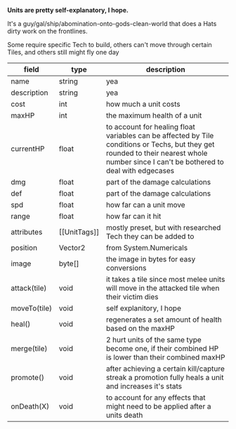 **Units are pretty self-explanatory, I hope.**

It's a guy/gal/ship/abomination-onto-gods-clean-world that does a Hats dirty work on the frontlines.

Some require specific Tech to build, others can't move through certain Tiles, and others still might fly one day

| field        | type         | description                                                                                                                                                                             |
| ------------ | ------------ | --------------------------------------------------------------------------------------------------------------------------------------------------------------------------------------- |
| name         | string       | yea                                                                                                                                                                                     |
| description  | string       | yea                                                                                                                                                                                     |
| cost         | int          | how much a unit costs                                                                                                                                                                   |
| maxHP        | int          | the maximum health of a unit                                                                                                                                                            |
| currentHP    | float        | to account for healing float variables can be affected by Tile conditions or Techs, but they get rounded to their nearest whole number since I can't be bothered to deal with edgecases |
| dmg          | float        | part of the damage calculations                                                                                                                                                         |
| def          | float        | part of the damage calculations                                                                                                                                                         |
| spd          | float        | how far can a unit move                                                                                                                                                                 |
| range        | float        | how far can it hit                                                                                                                                                                      |
| attributes   | [[UnitTags]] | mostly preset, but with researched Tech they can be added to                                                                                                                            |
| position     | Vector2      | from System.Numericals                                                                                                                                                                  |
| image        | byte[]       | the image in bytes for easy conversions                                                                                                                                                 |
| attack(tile) | void         | it takes a tile since most melee units will move in the attacked tile when their victim dies                                                                                            |
| moveTo(tile) | void         | self explanitory, I hope                                                                                                                                                                |
| heal()       | void         | regenerates a set amount of health based on the maxHP                                                                                                                                   |
| merge(tile)  | void         | 2 hurt units of the same type become one, if their combined HP is lower than their combined maxHP                                                                                       |
| promote()    | void         | after achieving a certain kill/capture streak a promotion fully heals a unit and increases it's stats                                                                                   |
| onDeath(X)   | void         | to account for any effects that might need to be applied after a units death                                                                                                            |

